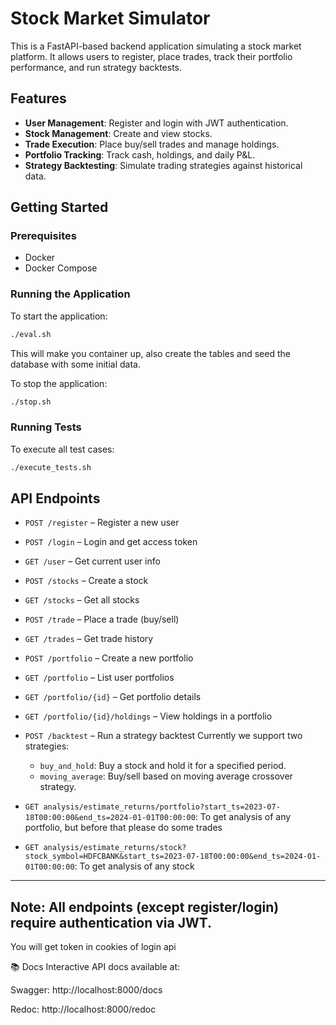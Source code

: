 
# Stock Market Simulator

This is a FastAPI-based backend application simulating a stock market platform. It allows users to register, place trades, track their portfolio performance, and run strategy backtests.

## Features

- **User Management**: Register and login with JWT authentication.
- **Stock Management**: Create and view stocks.
- **Trade Execution**: Place buy/sell trades and manage holdings.
- **Portfolio Tracking**: Track cash, holdings, and daily P&L.
- **Strategy Backtesting**: Simulate trading strategies against historical data.

## Getting Started

### Prerequisites

- Docker
- Docker Compose

### Running the Application

To start the application:

```bash
./eval.sh
```
This will make you container up, also create the tables and seed the database with some initial data.

To stop the application:

```bash
./stop.sh
```

### Running Tests

To execute all test cases:

```bash
./execute_tests.sh
```

## API Endpoints

- `POST /register` – Register a new user
- `POST /login` – Login and get access token
- `GET /user` – Get current user info
- `POST /stocks` – Create a stock
- `GET /stocks` – Get all stocks
- `POST /trade` – Place a trade (buy/sell)
- `GET /trades` – Get trade history
- `POST /portfolio` – Create a new portfolio
- `GET /portfolio` – List user portfolios
- `GET /portfolio/{id}` – Get portfolio details
- `GET /portfolio/{id}/holdings` – View holdings in a portfolio
- `POST /backtest` – Run a strategy backtest
Currently we support two strategies:
  - `buy_and_hold`: Buy a stock and hold it for a specified period.
  - `moving_average`: Buy/sell based on moving average crossover strategy.
- `GET analysis/estimate_returns/portfolio?start_ts=2023-07-18T00:00:00&end_ts=2024-01-01T00:00:00`: To get analysis of any portfolio, but before that please do some trades  

- `GET analysis/estimate_returns/stock?stock_symbol=HDFCBANK&start_ts=2023-07-18T00:00:00&end_ts=2024-01-01T00:00:00`: To get analysis of any stock 

---

**Note**: All endpoints (except register/login) require authentication via JWT.
-----

You will get token in cookies of login api

📚 Docs
Interactive API docs available at:


Swagger: http://localhost:8000/docs

Redoc: http://localhost:8000/redoc